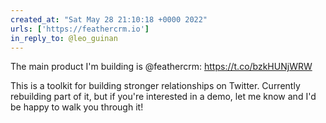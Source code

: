```yaml
---
created_at: "Sat May 28 21:10:18 +0000 2022"
urls: ['https://feathercrm.io']
in_reply_to: @leo_guinan
---
```


The main product I'm building is @feathercrm: https://t.co/bzkHUNjWRW

This is a toolkit for building stronger relationships on Twitter. Currently rebuilding part of it, but if you're interested in a demo, let me know and I'd be happy to walk you through it!